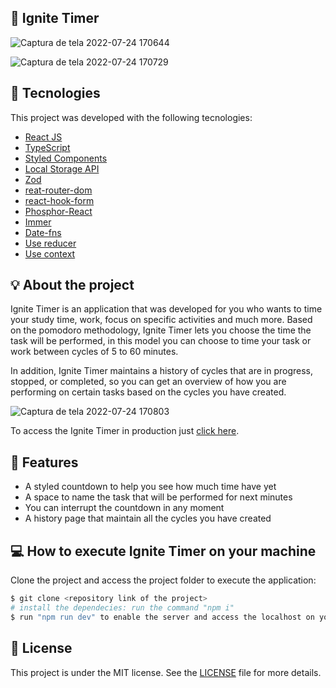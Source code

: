 ## 🔖 Ignite Timer
![Captura de tela 2022-07-24 170644](https://user-images.githubusercontent.com/56702492/180665288-5e743bb0-afe5-4fc7-8982-d93c47982f1b.png)

![Captura de tela 2022-07-24 170729](https://user-images.githubusercontent.com/56702492/180665296-1a9ad2e9-f888-4b62-a3e5-2a8d52de44cc.png)

## 🔧 Tecnologies

This project was developed with the following tecnologies:

- [React JS](https://reactjs.org)
- [TypeScript](https://www.typescriptlang.org/)
- [Styled Components](https://styled-components.com/)
- [Local Storage API](https://developer.mozilla.org/en-US/docs/Web/API/Window/localStorage)
- [Zod](https://github.com/colinhacks/zod)
- [reat-router-dom](https://www.npmjs.com/package/react-router-dom)
- [react-hook-form](https://react-hook-form.com/)
- [Phosphor-React](https://phosphoricons.com/)
- [Immer](https://github.com/immerjs/immer)
- [Date-fns](https://date-fns.org/)
- [Use reducer](https://www.w3schools.com/react/react_usereducer.asp)
- [Use context](https://www.w3schools.com/react/react_usecontext.asp)

## 💡 About the project 
Ignite Timer is an application that was developed for you who wants to time your study time, work, focus on specific activities and much more. Based on the pomodoro methodology, Ignite Timer lets you choose the time the task will be performed, in this model you can choose to time your task or work between cycles of 5 to 60 minutes.

In addition, Ignite Timer maintains a history of cycles that are in progress, stopped, or completed, so you can get an overview of how you are performing on certain tasks based on the cycles you have created.

![Captura de tela 2022-07-24 170803](https://user-images.githubusercontent.com/56702492/180665301-3e134122-1d47-479a-a655-15ea8a908263.png)

To access the Ignite Timer in production just <a href="https://ignite-timer-countdown.vercel.app/">click here<a>.

## 🚀 Features
<ul>
  <li>
    A styled countdown to help you see how much time  have yet
  </li>
  <li>
    A space to name the task that will be performed for next minutes
  </li>
  <li>
    You can interrupt the countdown in any moment
  </li>
  <li>
    A history page that maintain all the cycles you have created
  </li>
</ul>

## 💻 How to execute Ignite Timer on your machine

Clone the project and access the project folder to execute the application:

```bash
$ git clone <repository link of the project>
# install the dependecies: run the command "npm i"
$ run "npm run dev" to enable the server and access the localhost on your browser
```


## 📝 License

This project is under the MIT license. See the [LICENSE](LICENSE.md) file for more details.
